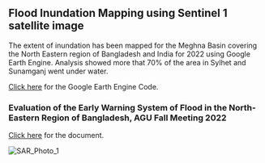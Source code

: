 ## Flood Inundation Mapping using Sentinel 1 satellite image
The extent of inundation has been mapped for the Meghna Basin covering the North Eastern region of Bangladesh and India for 2022 using Google Earth Engine. 
Analysis showed more that 70% of the area in Sylhet and Sunamganj went under water. 

[Click here](https://code.earthengine.google.com/?scriptPath=users%2Fahmedhossain100%2FTerm_Paper%3ASylhet_16) for the Google Earth Engine Code.   


### Evaluation of the Early Warning System of Flood in the North-Eastern Region of Bangladesh, AGU Fall Meeting 2022

[Click here]([https://code.earthengine.google.com/?scriptPath=users%2Fahmedhossain100%2FTerm_Paper%3ASylhet_16](https://ui.adsabs.harvard.edu/abs/2022AGUFM.H56B..04H/abstract)) for the document.  


![SAR_Photo_1](https://github.com/ahmedhossain100/Flood-Inundation/assets/72346575/7cbf013a-4133-4932-abaa-e5bd8b9a1c6a)

